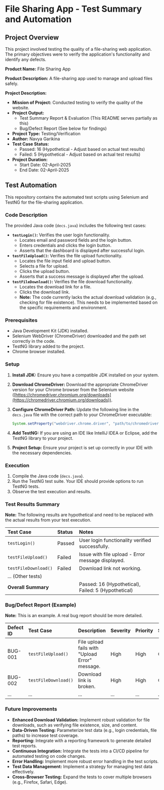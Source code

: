 # File Sharing App - Test Summary and Automation

## Project Overview

This project involved testing the quality of a file-sharing web application. The primary objectives were to verify the application's functionality and identify any defects.

**Product Name:** File Sharing App

**Product Description:** A file-sharing app used to manage and upload files safely.

**Project Description:**

* **Mission of Project:** Conducted testing to verify the quality of the website.
* **Project Output:**
    * Test Summary Report & Evaluation (This README serves partially as this)
    * Bug/Defect Report (See below for findings)
* **Project Type:** Testing/Verification
* **Author:** Navya Garikina
* **Test Case Status:**
    * Passed: 16 (Hypothetical - Adjust based on actual test results)
    * Failed: 5 (Hypothetical - Adjust based on actual test results)
* **Project Duration:**
    * Start Date: 02-April-2025
    * End Date: 02-April-2025

## Test Automation

This repository contains the automated test scripts using Selenium and TestNG for the file-sharing application.

### Code Description

The provided Java code (`decs.java`) includes the following test cases:

* **`testLogin()`:** Verifies the user login functionality.
    * Locates email and password fields and the login button.
    * Enters credentials and clicks the login button.
    * Asserts that the dashboard is displayed after successful login.
* **`testFileUpload()`:** Verifies the file upload functionality.
    * Locates the file input field and upload button.
    * Selects a file for upload.
    * Clicks the upload button.
    * Asserts that a success message is displayed after the upload.
* **`testFileDownload()`:** Verifies the file download functionality.
    * Locates the download link for a file.
    * Clicks the download link.
    * **Note:** The code currently lacks the actual download validation (e.g., checking for file existence). This needs to be implemented based on the specific requirements and environment.

### Prerequisites

* Java Development Kit (JDK) installed.
* Selenium WebDriver (ChromeDriver) downloaded and the path set correctly in the code.
* TestNG library added to the project.
* Chrome browser installed.

### Setup

1.  **Install JDK:** Ensure you have a compatible JDK installed on your system.
2.  **Download ChromeDriver:** Download the appropriate ChromeDriver version for your Chrome browser from the Selenium website ([https://chromedriver.chromium.org/downloads](https://chromedriver.chromium.org/downloads)).
3.  **Configure ChromeDriver Path:** Update the following line in the `decs.java` file with the correct path to your ChromeDriver executable:

    ```java
    System.setProperty("webdriver.chrome.driver", "path/to/chromedriver");
    ```

4.  **Add TestNG:** If you are using an IDE like IntelliJ IDEA or Eclipse, add the TestNG library to your project.
5.  **Project Setup:** Ensure your project is set up correctly in your IDE with the necessary dependencies.

### Execution

1.  Compile the Java code (`decs.java`).
2.  Run the TestNG test suite. Your IDE should provide options to run TestNG tests.
3.  Observe the test execution and results.

### Test Results Summary

**Note:** The following results are hypothetical and need to be replaced with the actual results from your test execution.

| Test Case          | Status   | Notes                                                              |
| :----------------- | :------- | :----------------------------------------------------------------- |
| `testLogin()`        | Passed   | User login functionality verified successfully.                    |
| `testFileUpload()`     | Failed   | Issue with file upload - Error message displayed.                   |
| `testFileDownload()`   | Failed   | Download link not working.                                        |
| ... (Other tests)    |          |                                                                   |
| **Overall Summary** |          | Passed: 16 (Hypothetical), Failed: 5 (Hypothetical)                  |

### Bug/Defect Report (Example)

**Note:** This is an example. A real bug report should be more detailed.

| Defect ID | Test Case          | Description                                    | Severity | Priority | Status   |
| :-------- | :----------------- | :--------------------------------------------- | :------- | :------- | :------- |
| BUG-001   | `testFileUpload()`     | File upload fails with "Upload Error" message. | High     | High     | Open     |
| BUG-002   | `testFileDownload()`   | Download link is broken.                       | High     | High     | Open     |
| ...       | ...                | ...                                            | ...      | ...      | ...      |

### Future Improvements

* **Enhanced Download Validation:** Implement robust validation for file downloads, such as verifying file existence, size, and content.
* **Data-Driven Testing:** Parameterize test data (e.g., login credentials, file paths) to increase test coverage.
* **Reporting:** Integrate with a reporting framework to generate detailed test reports.
* **Continuous Integration:** Integrate the tests into a CI/CD pipeline for automated testing on code changes.
* **Error Handling:** Implement more robust error handling in the test scripts.
* **Test Data Management:** Implement a strategy for managing test data effectively.
* **Cross-Browser Testing:** Expand the tests to cover multiple browsers (e.g., Firefox, Safari, Edge).
